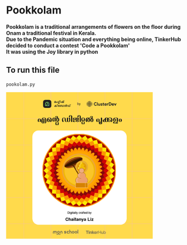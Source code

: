 # Pookkolam

#### Pookkolam is a traditional arrangements of flowers on the floor during Onam a traditional festival in Kerala.<br> Due to the Pandemic situation and everything being online, TinkerHub decided to conduct a contest 'Code a Pookkolam'<br> It was using the Joy library in python<br>

## To run this file
```bash
pookolam.py
```
<img src="joy_pookkolam.png" width="400" height="400"/>
